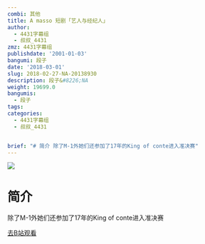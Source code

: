 ```yaml
---
combi: 其他
title: A masso 短剧「艺人与经纪人」
author:
  - 4431字幕组
  - 叔叔_4431
zmz: 4431字幕组
publishdate: '2001-01-03'
bangumi: 段子
date: '2018-03-01'
slug: 2018-02-27-NA-20138930
description: 段子&#8226;NA
weight: 19699.0
bangumis:
  - 段子
tags:
categories:
  - 4431字幕组
  - 叔叔_4431


brief: "# 简介 除了M-1外她们还参加了17年的King of conte进入准决赛"
---
```

![](https://i.imgur.com/UQcefqc.png)
# 简介  
除了M-1外她们还参加了17年的King of conte进入准决赛  

[去B站观看](https://www.bilibili.com/video/av20138930/)
 
